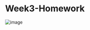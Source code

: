 # Week3-Homework
![image](https://user-images.githubusercontent.com/82348104/191164986-c5028e42-90f7-4025-89dd-5699aa6ac3a3.png)
